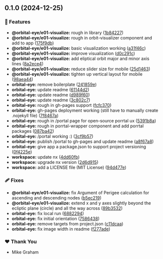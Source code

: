 ## 0.1.0 (2024-12-25)

### 🚀 Features

- **@orbital-eye/e01-visualize:** rough in library ([1b84227](https://github.com/datumgeek/orbital-eye/commit/1b84227))
- **@orbital-eye/e01-visualize:** rough in orbit-visualizer component and add to app ([175f9db](https://github.com/datumgeek/orbital-eye/commit/175f9db))
- **@orbital-eye/e01-visualize:** basic visualization working ([a31f46c](https://github.com/datumgeek/orbital-eye/commit/a31f46c))
- **@orbital-eye/e01-visualize:** improve visualization ([d0c291c](https://github.com/datumgeek/orbital-eye/commit/d0c291c))
- **@orbital-eye/e01-visualize:** add eliptical orbit major and minor axis lines ([8a2ece4](https://github.com/datumgeek/orbital-eye/commit/8a2ece4))
- **@orbital-eye/e01-visualize:** reduce slider size for mobile ([25d1463](https://github.com/datumgeek/orbital-eye/commit/25d1463))
- **@orbital-eye/e01-visualize:** tighten up vertical layout for mobile ([98aea44](https://github.com/datumgeek/orbital-eye/commit/98aea44))
- **orbital-eye:** remove boilerplate ([241859e](https://github.com/datumgeek/orbital-eye/commit/241859e))
- **orbital-eye:** update readme ([61144d2](https://github.com/datumgeek/orbital-eye/commit/61144d2))
- **orbital-eye:** update readme ([d989f60](https://github.com/datumgeek/orbital-eye/commit/d989f60))
- **orbital-eye:** update readme ([3c802c7](https://github.com/datumgeek/orbital-eye/commit/3c802c7))
- **orbital-eye:** rough in gh-pages support ([fcfc370](https://github.com/datumgeek/orbital-eye/commit/fcfc370))
- **orbital-eye:** gh-pages deployment working (still have to manually create .nojekyll file) ([7f8467a](https://github.com/datumgeek/orbital-eye/commit/7f8467a))
- **orbital-eye:** rough in /portal page for open-source porrtal ux ([5391b8a](https://github.com/datumgeek/orbital-eye/commit/5391b8a))
- **orbital-eye:** rough in porrtal-wrapper component and add porrtal packages ([087ba42](https://github.com/datumgeek/orbital-eye/commit/087ba42))
- **orbital-eye:** /portal working :) ([3cf9b57](https://github.com/datumgeek/orbital-eye/commit/3cf9b57))
- **orbital-eye:** publish /portal to gh-pages and update readme ([a8f67a8](https://github.com/datumgeek/orbital-eye/commit/a8f67a8))
- **orbital-eye:** give app a package.json to support project versioning ([0f4225e](https://github.com/datumgeek/orbital-eye/commit/0f4225e))
- **workspace:** update nx ([4dd60fb](https://github.com/datumgeek/orbital-eye/commit/4dd60fb))
- **workspace:** upgrade nx version ([2d6d915](https://github.com/datumgeek/orbital-eye/commit/2d6d915))
- **workspace:** add a LICENSE file (MIT License) ([94d477e](https://github.com/datumgeek/orbital-eye/commit/94d477e))

### 🩹 Fixes

- **@orbital-eye/e01-visualize:** fix Argument of Perigee calculation for ascending and descending nodes ([b5ec219](https://github.com/datumgeek/orbital-eye/commit/b5ec219))
- **@orbital-eye/e01-visualize:** extend x and y axes slightly beyond the ecliptic plane (circle) and all the way across ([89b3532](https://github.com/datumgeek/orbital-eye/commit/89b3532))
- **orbital-eye:** fix local run ([6882294](https://github.com/datumgeek/orbital-eye/commit/6882294))
- **orbital-eye:** fix initial orientation ([7586438](https://github.com/datumgeek/orbital-eye/commit/7586438))
- **orbital-eye:** remove targets from project.json ([c11dcaa](https://github.com/datumgeek/orbital-eye/commit/c11dcaa))
- **orbital-eye:** fix image width in readme ([f277ade](https://github.com/datumgeek/orbital-eye/commit/f277ade))

### ❤️ Thank You

- Mike Graham
